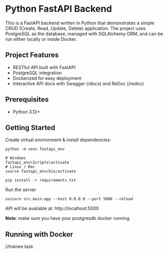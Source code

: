 # Python FastAPI Backend
This is a FastAPI backend written in Python that demonstrates a simple CRUD (Create, Read, Update, Delete) application.
The project uses PostgreSQL as the database, managed with SQLAlchemy ORM, and can be run either locally or inside Docker.

## Project Features
- RESTful API built with FastAPI
- PostgreSQL integration
- Dockerized for easy deployment
- Interactive API docs with Swagger (/docs) and ReDoc (/redoc)

## Prerequisites
- Python 3.12+

## Getting Started
Create virtual environment & install dependencies:
```
python -m venv fastapi_env

# Windows
fastapi_env\Scripts\activate
# Linux / Mac
source fastapi_env/bin/activate

pip install -r requirements.txt
```

Run the server
```
uvicorn src.main:app --host 0.0.0.0 --port 5000 --reload
```

API will be available at: http://localhost:5000

__Note__: make sure you have your postgresdb docker running.

## Running with Docker
//trainee task